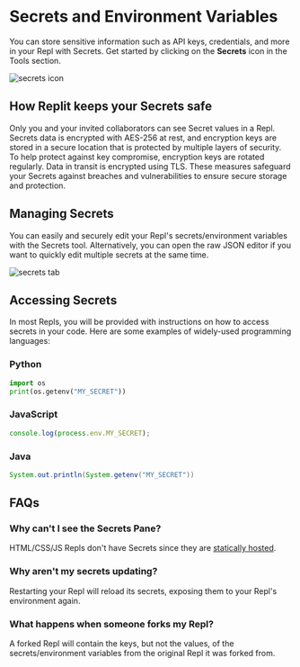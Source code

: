 # Secrets and Environment Variables

You can store sensitive information such as API keys, credentials, and more in your Repl with Secrets. Get started by clicking on the **Secrets** icon in the Tools section.

![secrets icon](https://docimg.replit.com/images/programming-ide/secrets-icon.png)

## How Replit keeps your Secrets safe

Only you and your invited collaborators can see Secret values in a Repl. Secrets data is encrypted with AES-256 at rest, and encryption keys are stored in a secure location that is protected by multiple layers of security. To help protect against key compromise, encryption keys are rotated regularly. Data in transit is encrypted using TLS. These measures safeguard your Secrets against breaches and vulnerabilities to ensure secure storage and protection.

## Managing Secrets

You can easily and securely edit your Repl's secrets/environment variables with the Secrets tool. Alternatively, you can open the raw JSON editor if you want to quickly edit multiple secrets at the same time.

![secrets tab](https://docimg.replit.com/images/programming-ide/secret-tab.png)

## Accessing Secrets

In most Repls, you will be provided with instructions on how to access secrets in your code. Here are some examples of widely-used programming languages:

### Python

```python
import os
print(os.getenv("MY_SECRET"))
```

### JavaScript

```javascript
console.log(process.env.MY_SECRET);
```

### Java

```java
System.out.println(System.getenv("MY_SECRET"))
```

## FAQs

### Why can't I see the Secrets Pane?

HTML/CSS/JS Repls don't have Secrets since they are [statically hosted](https://blog.hubspot.com/website/static-vs-dynamic-website).

### Why aren't my secrets updating?

Restarting your Repl will reload its secrets, exposing them to your Repl's environment again.

### What happens when someone forks my Repl?

A forked Repl will contain the keys, but not the values, of the secrets/environment variables from the original Repl it was forked from.

